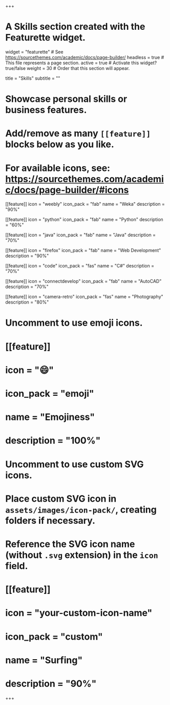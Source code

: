 +++
# A Skills section created with the Featurette widget.
widget = "featurette"  # See https://sourcethemes.com/academic/docs/page-builder/
headless = true  # This file represents a page section.
active = true  # Activate this widget? true/false
weight = 30  # Order that this section will appear.

title = "Skills"
subtitle = ""

# Showcase personal skills or business features.
# 
# Add/remove as many `[[feature]]` blocks below as you like.
# 
# For available icons, see: https://sourcethemes.com/academic/docs/page-builder/#icons

[[feature]]
  icon = "weebly"
  icon_pack = "fab"
  name = "Weka"
  description = "90%"

[[feature]]
  icon = "python"
  icon_pack = "fab"
  name = "Python"
  description = "60%"

[[feature]]
  icon = "java"
  icon_pack = "fab"
  name = "Java"
  description = "70%"

[[feature]]
  icon = "firefox"
  icon_pack = "fab"
  name = "Web Development"
  description = "90%"

[[feature]]
  icon = "code"
  icon_pack = "fas"
  name = "C#"
  description = "70%"

[[feature]]
  icon = "connectdevelop"
  icon_pack = "fab"
  name = "AutoCAD"
  description = "70%" 

[[feature]]
  icon = "camera-retro"
  icon_pack = "fas"
  name = "Photography"
  description = "80%"

# Uncomment to use emoji icons.
# [[feature]]
#  icon = ":smile:"
#  icon_pack = "emoji"
#  name = "Emojiness"
#  description = "100%"  

# Uncomment to use custom SVG icons.
# Place custom SVG icon in `assets/images/icon-pack/`, creating folders if necessary.
# Reference the SVG icon name (without `.svg` extension) in the `icon` field.
# [[feature]]
#  icon = "your-custom-icon-name"
#  icon_pack = "custom"
#  name = "Surfing"
#  description = "90%"

+++
